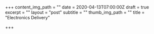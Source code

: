 +++
content_img_path = ""
date = 2020-04-13T07:00:00Z
draft = true
excerpt = ""
layout = "post"
subtitle = ""
thumb_img_path = ""
title = "Electronics Delivery"

+++
